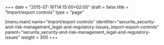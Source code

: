+++
date = "2015-07-18T14:15:00+02:00"
draft = false
title = "Import/export controls"
type = "page"

[menu.main]
name="Import/export controls"
identifier="securite_security-and-risk-management_legal-and-regulatory-issues_import-export-controls"
parent="securite_security-and-risk-management_legal-and-regulatory-issues"
weight = 300
+++
